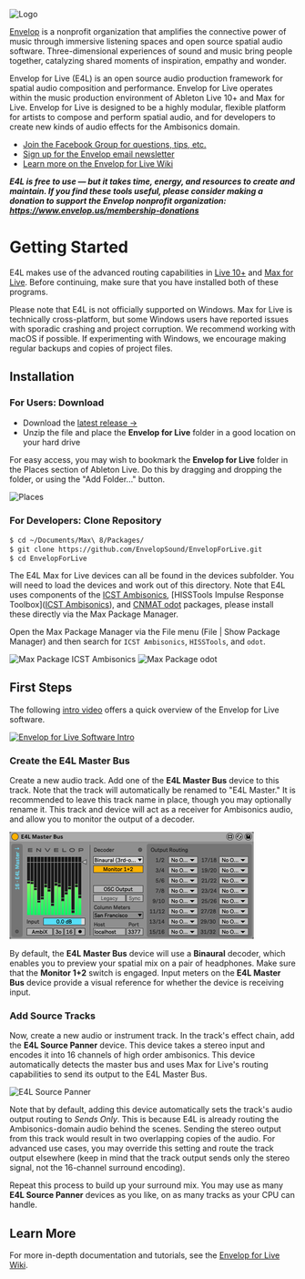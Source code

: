 ![Logo](doc/E4L-banner.png)

[Envelop](http://envelop.us) is a nonprofit organization that amplifies the connective power of music through immersive listening spaces and open source spatial audio software. Three-dimensional experiences of sound and music bring people together, catalyzing shared moments of inspiration, empathy and wonder.

Envelop for Live (E4L) is an open source audio production framework for spatial audio composition and performance. Envelop for Live operates within the music production environment of Ableton Live 10+ and Max for Live. Envelop for Live is designed to be a highly modular, flexible platform for artists to compose and perform spatial audio, and for developers to create new kinds of audio effects for the Ambisonics domain.

* [Join the Facebook Group for questions, tips, etc.](https://www.facebook.com/groups/E4LUsers)
* [Sign up for the Envelop email newsletter](http://www.envelop.us/connect/)
* [Learn more on the Envelop for Live Wiki](https://github.com/EnvelopSound/EnvelopForLive/wiki)

***E4L is free to use — but it takes time, energy, and resources to create and maintain. If you find these tools useful, please consider making a donation to support the Envelop nonprofit organization: https://www.envelop.us/membership-donations***

# Getting Started

E4L makes use of the advanced routing capabilities in [Live 10+](https://www.ableton.com/en/live/) and [Max for Live](https://www.ableton.com/en/live/max-for-live/). Before continuing, make sure that you have installed both of these programs.

Please note that E4L is not officially supported on Windows. Max for Live is technically cross-platform, but some Windows users have reported issues with sporadic crashing and project corruption. We recommend working with macOS if possible. If experimenting with Windows, we encourage making regular backups and copies of project files.

## Installation

### For Users: Download

* Download the [latest release &rarr;](https://github.com/EnvelopSound/EnvelopForLive/releases/download/11.0.0/Envelop.for.Live.11.0.0.zip)
* Unzip the file and place the **Envelop for Live** folder in a good location on your hard drive

For easy access, you may wish to bookmark the **Envelop for Live** folder in the Places section of Ableton Live. Do this by dragging and dropping the folder, or using the "Add Folder..." button.

![Places](/doc/E4L-Places-Add.png)

### For Developers: Clone Repository

```Shell
$ cd ~/Documents/Max\ 8/Packages/
$ git clone https://github.com/EnvelopSound/EnvelopForLive.git
$ cd EnvelopForLive
```

The E4L Max for Live devices can all be found in the devices subfolder. You will need to load the devices and work out of this directory. Note that E4L uses components of the [ICST Ambisonics](https://www.zhdk.ch/forschung/icst/software-downloads-5379/downloads-ambisonics-externals-for-maxmsp-5381), [HISSTools Impulse Response Toolbox]([ICST Ambisonics](https://www.zhdk.ch/forschung/icst/software-downloads-5379/downloads-ambisonics-externals-for-maxmsp-5381)), and [CNMAT odot](https://github.com/CNMAT/CNMAT-odot) packages, please install these directly via the Max Package Manager.

Open the Max Package Manager via the File menu (File | Show Package Manager) and then search for `ICST Ambisonics`, `HISSTools`, and `odot`.

<img src="/doc/MaxPackage-ICST.png" alt="Max Package ICST Ambisonics" height="257" /> <img src="/doc/MaxPackage-odot.png" alt="Max Package odot" height="257" />

## First Steps

The following [intro video](http://www.youtube.com/watch?v=iAHzJJhJVSQ) offers a quick overview of the Envelop for Live software.

[![Envelop for Live Software Intro](http://img.youtube.com/vi/iAHzJJhJVSQ/0.jpg)](http://www.youtube.com/watch?v=iAHzJJhJVSQ "Envelop for Live Software Intro")

### Create the E4L Master Bus

Create a new audio track. Add one of the **E4L Master Bus** device to this track. Note that the track will automatically be renamed to "E4L Master." It is recommended to leave this track name in place, though you may optionally rename it. This track and device will act as a receiver for Ambisonics audio, and allow you to monitor the output of a decoder.

<img src="/doc/E4L-Master-Bus.png" alt="E4L Master Bus" height="188" />

By default, the **E4L Master Bus** device will use a **Binaural** decoder, which enables you to preview your spatial mix on a pair of headphones. Make sure that the **Monitor 1+2** switch is engaged. Input meters on the **E4L Master Bus** device provide a visual reference for whether the device is receiving input.

### Add Source Tracks

Now, create a new audio or instrument track. In the track's effect chain, add the **E4L Source Panner** device. This device takes a stereo input and encodes it into 16 channels of high order ambisonics. This device automatically detects the master bus and uses Max for Live's routing capabilities to send its output to the E4L Master Bus.

<img src="/doc/E4L-Source-Panner.png" alt="E4L Source Panner" height="188" />

Note that by default, adding this device automatically sets the track's audio output routing to _Sends Only_. This is because E4L is already routing the Ambisonics-domain audio behind the scenes. Sending the stereo output from this track would result in two overlapping copies of the audio. For advanced use cases, you may override this setting and route the track output elsewhere (keep in mind that the track output sends only the stereo signal, not the 16-channel surround encoding).

Repeat this process to build up your surround mix. You may use as many **E4L Source Panner** devices as you like, on as many tracks as your CPU can handle.

## Learn More

For more in-depth documentation and tutorials, see the [Envelop for Live Wiki](https://github.com/EnvelopSound/EnvelopForLive/wiki).


